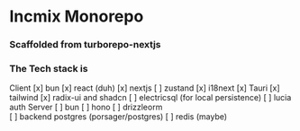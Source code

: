 # Incmix Monorepo
### Scaffolded from turborepo-nextjs
### The Tech stack is
Client
[x] bun
[x] react (duh)
[x] nextjs
[ ] zustand
[x] i18next
[x] Tauri
[x] tailwind
[x] radix-ui and shadcn
[ ] electricsql (for local persistence)
[ ] lucia auth
Server
[ ] bun
[ ] hono 
[ ] drizzleorm  
[ ] backend postgres (porsager/postgres)
[ ] redis (maybe)

